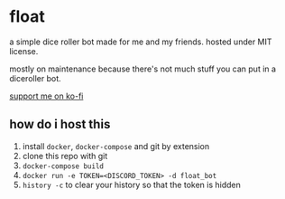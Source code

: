 # float

a simple dice roller bot made for me and my friends. hosted under MIT license.

mostly on maintenance because there's not much stuff you can put in a diceroller bot.

[support me on ko-fi](https://ko-fi.com/raincaldwell)

## how do i host this

1. install `docker`, `docker-compose` and git by extension
2. clone this repo with git
3. `docker-compose build`
4. `docker run -e TOKEN=<DISCORD_TOKEN> -d float_bot`
5. `history -c` to clear your history so that the token is hidden
